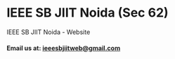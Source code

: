 # IEEE SB JIIT Noida (Sec 62)
IEEE SB JIIT Noida - Website
#### Email us at: ieeesbjiitweb@gmail.com
